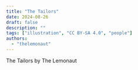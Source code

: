 ```yaml
---
title: "The Tailors"
date: 2024-08-26
draft: false
description: ""
tags: ["illustration", "CC BY-SA 4.0", "people"]
authors:
  - "thelemonaut"
---
```




The Tailors by The Lemonaut


